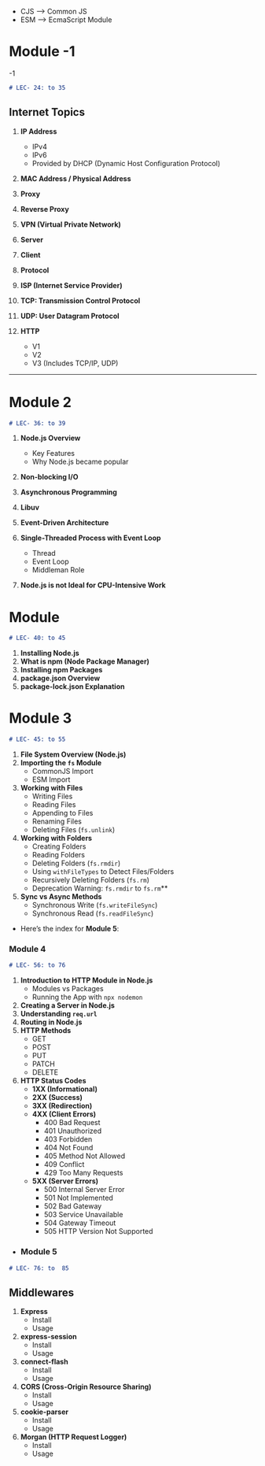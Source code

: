 *  CJS --> Common JS
* ESM --> EcmaScript Module


# Module -1
 -1
```markdown
# LEC- 24: to 35
```

## Internet Topics
1. **IP Address**
   - IPv4 
   - IPv6 
   - Provided by DHCP (Dynamic Host Configuration Protocol)
   
2. **MAC Address / Physical Address**

3. **Proxy**

4. **Reverse Proxy**

5. **VPN (Virtual Private Network)**

6. **Server**

7. **Client**

8. **Protocol**

9.  **ISP (Internet Service Provider)**

10. **TCP: Transmission Control Protocol**

11. **UDP: User Datagram Protocol**

12. **HTTP**
    - V1
    - V2
    - V3 (Includes TCP/IP, UDP)

  ---
  
# Module 2 
  ```markdown
# LEC- 36: to 39
``` 
1. **Node.js Overview**
   - Key Features
   - Why Node.js became popular

2. **Non-blocking I/O**

3. **Asynchronous Programming**

4. **Libuv**

5. **Event-Driven Architecture**

6. **Single-Threaded Process with Event Loop**
   - Thread
   - Event Loop
   - Middleman Role

7. **Node.js is not Ideal for CPU-Intensive Work**


# Module  
  ```markdown
# LEC- 40: to 45
``` 

1. **Installing Node.js**
2. **What is npm (Node Package Manager)**
3. **Installing npm Packages**
4. **package.json Overview**
5. **package-lock.json Explanation**


# Module 3  
  ```markdown
# LEC- 45: to 55
``` 
1. **File System Overview (Node.js)**
2. **Importing the `fs` Module**
   - CommonJS Import
   - ESM Import
3. **Working with Files**
   - Writing Files
   - Reading Files
   - Appending to Files
   - Renaming Files
   - Deleting Files (`fs.unlink`)
4. **Working with Folders**
   - Creating Folders
   - Reading Folders
   - Deleting Folders (`fs.rmdir`)
   - Using `withFileTypes` to Detect Files/Folders
   - Recursively Deleting Folders (`fs.rm`)
   - Deprecation Warning: `fs.rmdir` to `fs.rm`**
1. **Sync vs Async Methods**
   - Synchronous Write (`fs.writeFileSync`)
   - Synchronous Read (`fs.readFileSync`)
 - Here’s the index for **Module 5**:


### Module 4
```markdown
# LEC- 56: to 76
```
1. **Introduction to HTTP Module in Node.js**  
   - Modules vs Packages  
   - Running the App with `npx nodemon`  
2. **Creating a Server in Node.js**  
3. **Understanding `req.url`**  
4. **Routing in Node.js**  
5. **HTTP Methods**  
   - GET  
   - POST  
   - PUT  
   - PATCH  
   - DELETE  
6. **HTTP Status Codes**  
   - **1XX (Informational)**  
   - **2XX (Success)**  
   - **3XX (Redirection)**  
   - **4XX (Client Errors)**  
     - 400 Bad Request  
     - 401 Unauthorized  
     - 403 Forbidden  
     - 404 Not Found  
     - 405 Method Not Allowed  
     - 409 Conflict  
     - 429 Too Many Requests  
   - **5XX (Server Errors)**  
     - 500 Internal Server Error  
     - 501 Not Implemented  
     - 502 Bad Gateway  
     - 503 Service Unavailable  
     - 504 Gateway Timeout  
     - 505 HTTP Version Not Supported  

     
 - ### Module 5
```markdown
# LEC- 76: to  85
```
 ## Middlewares 
1. **Express**  
   - Install  
   - Usage  
2. **express-session**  
   - Install  
   - Usage  
3. **connect-flash**  
   - Install  
   - Usage  
4. **CORS (Cross-Origin Resource Sharing)**  
   - Install  
   - Usage  
5. **cookie-parser**  
   - Install  
   - Usage  
6. **Morgan (HTTP Request Logger)**  
   - Install  
   - Usage  